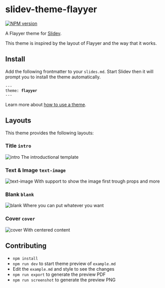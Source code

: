 # slidev-theme-flayyer

[![NPM version](https://img.shields.io/npm/v/slidev-theme-flayyer?color=3AB9D4&label=)](https://www.npmjs.com/package/slidev-theme-flayyer)

A Flayyer theme for [Slidev](https://github.com/slidevjs/slidev).

This theme is inspired by the layout of Flayyer and the way that it works.

## Install

Add the following frontmatter to your `slides.md`. Start Slidev then it will prompt you to install the theme automatically.

<pre><code>---
theme: <b>flayyer</b>
---</code></pre>

Learn more about [how to use a theme](https://sli.dev/themes/use).

## Layouts

This theme provides the following layouts:

### Title `intro`
![intro](https://i.imgur.com/grKiGIK.png)
The introductional template

### Text & Image `text-image`
![text-image](https://i.imgur.com/tAvcf5S.png)
With support to show the image first trough props and more

### Blank `blank`
![blank](https://i.imgur.com/mj42LcL.png)
Where you can put whatever you want

### Cover `cover`
![cover](https://i.imgur.com/41QWv3c.png)
With centered content

## Contributing

- `npm install`
- `npm run dev` to start theme preview of `example.md`
- Edit the `example.md` and style to see the changes
- `npm run export` to generate the preview PDF
- `npm run screenshot` to generate the preview PNG
